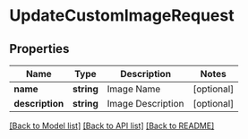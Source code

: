 # UpdateCustomImageRequest

## Properties
Name | Type | Description | Notes
------------ | ------------- | ------------- | -------------
**name** | **string** | Image Name | [optional] 
**description** | **string** | Image Description | [optional] 

[[Back to Model list]](../../README.md#documentation-for-models) [[Back to API list]](../../README.md#documentation-for-api-endpoints) [[Back to README]](../../README.md)

